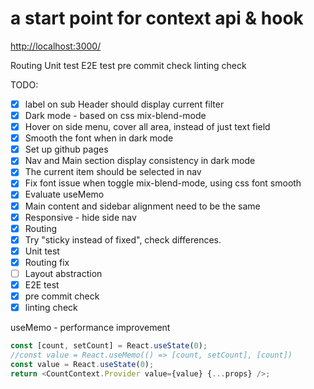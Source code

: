 # a start point for context api & hook

<http://localhost:3000/>

Routing
Unit test
E2E test
pre commit check
linting check

TODO:

- [x] label on sub Header should display current filter
- [x] Dark mode - based on css mix-blend-mode
- [x] Hover on side menu, cover all area, instead of just text field
- [x] Smooth the font when in dark mode
- [x] Set up github pages
- [x] Nav and Main section display consistency in dark mode
- [x] The current item should be selected in nav
- [x] Fix font issue when toggle mix-blend-mode, using css font smooth
- [x] Evaluate useMemo
- [x] Main content and sidebar alignment need to be the same
- [x] Responsive - hide side nav
- [x] Routing
- [x] Try "sticky instead of fixed", check differences.
- [x] Unit test
- [x] Routing fix
- [ ] Layout abstraction
- [x] E2E test
- [x] pre commit check
- [x] linting check

useMemo - performance improvement

```javascript
const [count, setCount] = React.useState(0);
//const value = React.useMemo(() => [count, setCount], [count])
const value = React.useState(0);
return <CountContext.Provider value={value} {...props} />;
```
